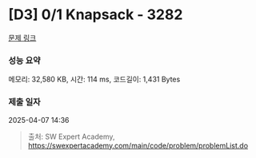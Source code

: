 # [D3] 0/1 Knapsack - 3282 

[문제 링크](https://swexpertacademy.com/main/code/problem/problemDetail.do?contestProbId=AWBJAVpqrzQDFAWr) 

### 성능 요약

메모리: 32,580 KB, 시간: 114 ms, 코드길이: 1,431 Bytes

### 제출 일자

2025-04-07 14:36



> 출처: SW Expert Academy, https://swexpertacademy.com/main/code/problem/problemList.do